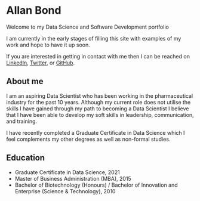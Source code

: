# Allan Bond

Welcome to my Data Science and Software Development portfolio

I am currently in the early stages of filling this site with examples of my work and hope to have it up soon.

If you are interested in getting in contact with me then I can be reached on [Linkedln](https://www.linkedin.com/in/allanbond/), [Twitter](https://twitter.com/allanjbond), or [GitHub](https://github.com/allan-bond).

## About me

I am an aspiring Data Scientist who has been working in the pharmaceutical industry for the past 10 years. Although my current role does not utilise the skills I have gained through my path to becoming a Data Scientist I believe that I have been able to develop my soft skills in leadership, communication, and training.

I have recently completed a Graduate Certificate in Data Science which I feel complements my other degrees as well as non-formal studies.

## Education

- Graduate Certificate in Data Science, 2021 
- Master of Business Administration (MBA), 2015
- Bachelor of Biotechnology (Honours) / Bachelor of Innovation and Enterprise (Science & Technology), 2010





